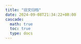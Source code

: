 ```yaml
---
title: "旧文归档"
date: 2024-09-08T21:34:22+08:00
cascade:
  math: true
  toc: true
  type: docs
---
```

